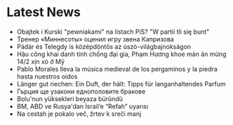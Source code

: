 # Latest News
-  Obajtek i Kurski "pewniakami" na listach PiS? "W partii tli się bunt"
-  Тренер «Миннесоты» оценил игру звена Капризова
-  Pádár és Telegdy is középdöntős az úszó-világbajnokságon
-  Hậu công khai danh tính chồng đại gia, Phạm Hương khoe màn ăn mừng 14/2 xịn xò ở Mỹ
-  Pablo Morales lleva la música medieval de los pergaminos y la piedra hasta nuestros oídos
-  Länger gut riechen: Ein Duft, der hält: Tipps für langanhaltendes Parfum
-  Гърция ще узакони еднополовите бракове
-  Bolu'nun yüksekleri beyaza büründü
-  BM, ABD ve Rusya'dan İsrail’e “Refah” uyarısı
-  Na cestah je pokalo več, žrtev k sreči manj
